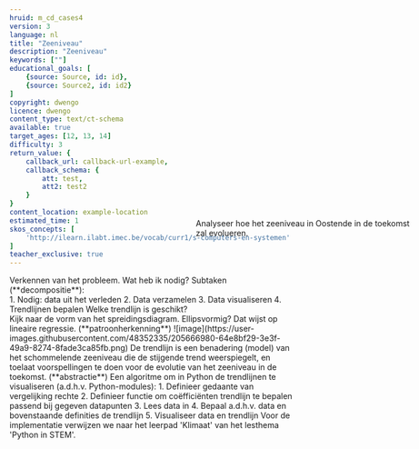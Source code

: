 ```yaml
---
hruid: m_cd_cases4
version: 3
language: nl
title: "Zeeniveau"
description: "Zeeniveau"
keywords: [""]
educational_goals: [
    {source: Source, id: id}, 
    {source: Source2, id: id2}
]
copyright: dwengo
licence: dwengo
content_type: text/ct-schema
available: true
target_ages: [12, 13, 14]
difficulty: 3
return_value: {
    callback_url: callback-url-example,
    callback_schema: {
        att: test,
        att2: test2
    }
}
content_location: example-location
estimated_time: 1
skos_concepts: [
    'http://ilearn.ilabt.imec.be/vocab/curr1/s-computers-en-systemen'
]
teacher_exclusive: true
---
```


<context>
<div style="position:absolute;right:0px;width:40%;height:100px;margin-top:-100px;margin-right:20px">
Analyseer hoe het zeeniveau in Oostende in de toekomst zal evolueren. 
</div>
</context>
<decomposition>
Verkennen van het probleem. Wat heb ik nodig? Subtaken (**decompositie**):<br>
1. Nodig: data uit het verleden
2. Data verzamelen
3. Data visualiseren
4. Trendlijnen bepalen
</decomposition>
<patternRecognition>
Welke trendlijn is geschikt? <br>
Kijk naar de vorm van het spreidingsdiagram. Ellipsvormig? Dat wijst op lineaire regressie. (**patroonherkenning**)
![image](https://user-images.githubusercontent.com/48352335/205666980-64e8bf29-3e3f-49a9-8274-8fade3ca85fb.png)
</patternRecognition>
<abstraction>
De trendlijn is een benadering (model) van het schommelende zeeniveau die de stijgende trend weerspiegelt, en toelaat voorspellingen te doen voor de evolutie van het zeeniveau in de toekomst. (**abstractie**)
</abstraction>
<algorithms>
Een algoritme om in Python de trendlijnen te visualiseren (a.d.h.v. Python-modules):
1. Definieer gedaante van vergelijking rechte
2. Definieer functie om coëfficiënten trendlijn te bepalen passend bij gegeven datapunten
3. Lees data in
4. Bepaal a.d.h.v. data en bovenstaande definities de trendlijn
5. Visualiseer data en trendlijn
</algorithms>
<implementation>
Voor de implementatie verwijzen we naar het leerpad 'Klimaat' van het lesthema 'Python in STEM'.
</implementation>

